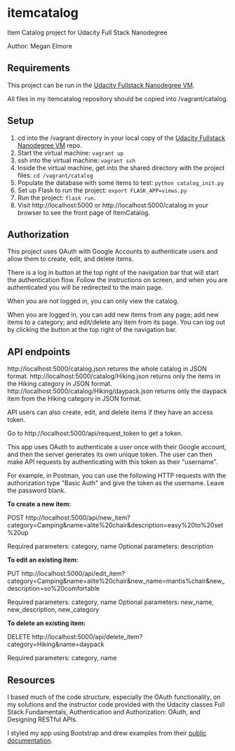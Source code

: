 # itemcatalog
Item Catalog project for Udacity Full Stack Nanodegree

Author: Megan Elmore

## Requirements

This project can be run in the [Udacity Fullstack Nanodegree VM](https://github.com/udacity/fullstack-nanodegree-vm).

All files in my itemcatalog repository should be copied into /vagrant/catalog.

## Setup

1. cd into the /vagrant directory in your local copy of the [Udacity Fullstack Nanodegree VM](https://github.com/udacity/fullstack-nanodegree-vm) repo.
2. Start the virtual machine: `vagrant up`
3. ssh into the virtual machine: `vagrant ssh`
4. Inside the virtual machine, get into the shared directory with the project files: `cd /vagrant/catalog`
5. Populate the database with some items to test: `python catalog_init.py`
6. Set up Flask to run the project: `export FLASK_APP=views.py`
7. Run the project: `flask run`.
8. Visit http://localhost:5000 or http://localhost:5000/catalog in your browser to see the front page of ItemCatalog.

## Authorization

This project uses OAuth with Google Accounts to authenticate users and allow them to create, edit, and delete items.

There is a log in button at the top right of the navigation bar that will start the authentication flow. Follow the instructions on screen, and when you are authenticated you will be redirected to the main page.

When you are not logged in, you can only view the catalog. 

When you are logged in, you can add new items from any page; add new items to a category; and edit/delete any item from its page. You can log out by clicking the button at the top right of the navigation bar.

## API endpoints
http://localhost:5000/catalog.json returns the whole catalog in JSON format.
http://localhost:5000/catalog/Hiking.json returns only the items in the Hiking category in JSON format.
http://localhost:5000/catalog/Hiking/daypack.json returns only the daypack item from the Hiking category in JSON format.

API users can also create, edit, and delete items if they have an access token.

Go to http://localhost:5000/api/request_token to get a token.

This app uses OAuth to authenticate a user once with their Google account, and then the server generates its own unique token. The user can then make API requests by authenticating with this token as their "username".

For example, in Postman, you can use the following HTTP requests with the authorization type "Basic Auth" and give the token as the username. Leave the password blank.

**To create a new item:**

POST http://localhost:5000/api/new_item?category=Camping&name=alite%20chair&description=easy%20to%20set%20up

Required parameters: category, name
Optional parameters: description

**To edit an existing item:**

PUT http://localhost:5000/api/edit_item?category=Camping&name=alite%20chair&new_name=mantis%chair&new_description=so%20comfortable

Required parameters: category, name
Optional parameters: new_name, new_description, new_category

**To delete an existing item:**

DELETE http://localhost:5000/api/delete_item?category=Hiking&name=daypack

Required parameters: category, name

## Resources

I based much of the code structure, especially the OAuth functionality, on my solutions and the instructor code provided with the Udacity classes Full Stack Fundamentals, Authentication and Authorization: OAuth, and Designing RESTful APIs.

I styled my app using Bootstrap and drew examples from their [public documentation](https://getbootstrap.com/docs/4.0/getting-started/introduction/).
